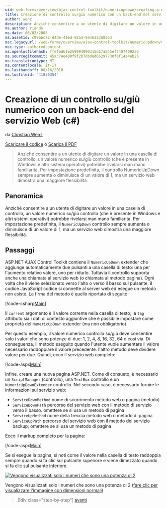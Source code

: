 ```yaml
---
uid: web-forms/overview/ajax-control-toolkit/numericupdown/creating-a-numeric-up-down-control-with-a-web-service-backend-cs
title: Creazione di controllo su/giù numerico con un back-end del servizio Web (c#) | Microsoft Docs
author: wenz
description: Anziché consentire a un utente di digitare un valore in una casella di controllo, un controllo (che è presente in Windows e altri sistemi operativi) su/giù numerico potrebbe rivelarsi man mano c...
ms.author: riande
ms.date: 06/02/2008
ms.assetid: c99bbc72-d4de-41ed-92a4-9a4632368363
msc.legacyurl: /web-forms/overview/ajax-control-toolkit/numericupdown/creating-a-numeric-up-down-control-with-a-web-service-backend-cs
msc.type: authoredcontent
ms.openlocfilehash: ffefed61e259994990315d17a545ef74074092a6
ms.sourcegitcommit: 45ac74e400f9f2b7dbded66297730f6f14a4eb25
ms.translationtype: MT
ms.contentlocale: it-IT
ms.lasthandoff: 08/16/2018
ms.locfileid: "41830354"
---
```

<a name="creating-a-numeric-updown-control-with-a-web-service-backend-c"></a>Creazione di un controllo su/giù numerico con un back-end del servizio Web (c#)
====================
da [Christian Wenz](https://github.com/wenz)

[Scaricare il codice](http://download.microsoft.com/download/9/3/f/93f8daea-bebd-4821-833b-95205389c7d0/numericupdown1.cs.zip) o [Scarica il PDF](http://download.microsoft.com/download/2/d/c/2dc10e34-6983-41d4-9c08-f78f5387d32b/numericupdown1CS.pdf)

> Anziché consentire a un utente di digitare un valore in una casella di controllo, un valore numerico su/giù controllo (che è presente in Windows e altri sistemi operativi) potrebbe rivelarsi man mano familiarità. Per impostazione predefinita, il controllo NumericUpDown sempre aumenta o diminuisce di un valore di 1, ma un servizio web dimostra una maggiore flessibilità.


## <a name="overview"></a>Panoramica

Anziché consentire a un utente di digitare un valore in una casella di controllo, un valore numerico su/giù controllo (che è presente in Windows e altri sistemi operativi) potrebbe rivelarsi man mano familiarità. Per impostazione predefinita, il `NumericUpDown` controllo sempre aumenta o diminuisce di un valore di 1, ma un servizio web dimostra una maggiore flessibilità.

## <a name="steps"></a>Passaggi

ASP.NET AJAX Control Toolkit contiene il `NumericUpDown` extender che aggiunge automaticamente due pulsanti a una casella di testo: una per l'aumento relativo valore, uno per ridurlo. Tuttavia il controllo supporta anche una chiamata al servizio web (o chiamata al metodo pagina). Ogni volta che il viene selezionato verso l'alto o verso il basso sul pulsante, il codice JavaScript codice si connette al server web ed esegue un metodo non esiste. La firma del metodo è quello riportato di seguito:

[!code-csharp[Main](creating-a-numeric-up-down-control-with-a-web-service-backend-cs/samples/sample1.cs)]

Il `current` argomento è il valore corrente nella casella di testo; la `tag` attributo sia i dati di contesto aggiuntive che è possibile impostare come proprietà del `NumericUpDown` extender (ma non obbligatorio).

Per questo esempio, il valore numerico controllo su/giù deve consentire solo i valori che sono potenze di due: 1, 2, 4, 8, 16, 32, 64 e così via. Di conseguenza, il metodo eseguito quando l'utente vuole aumentare il valore necessario raddoppiare il valore precedente. l'altro metodo deve dividere valore per due. Quindi, ecco il servizio web completo:

[!code-aspx[Main](creating-a-numeric-up-down-control-with-a-web-service-backend-cs/samples/sample2.aspx)]

Infine, creare una nuova pagina ASP.NET. Come di consueto, è necessario un `ScriptManager` (controllo), una `TextBox` controllo e un `NumericUpDownExtender` controllo. Nel secondo caso, è necessario fornire le informazioni sul servizio web:

- `ServiceDownMethod` nome di scorrimento metodo web o pagina (metodo)
- `ServiceDownPath` percorso del servizio web con il metodo di servizio verso il basso. omettere se si usa un metodo di pagina
- `ServiceUpMethod` nome della freccia metodo web o metodo di pagina
- `ServiceUpPath` percorso del servizio web con il metodo del servizio backup; omettere se si usa un metodo di pagina

Ecco il markup completo per la pagina:

[!code-aspx[Main](creating-a-numeric-up-down-control-with-a-web-service-backend-cs/samples/sample3.aspx)]

Se si esegue la pagina, si noti come il valore nella casella di testo raddoppia sempre quando si fa clic sul pulsante superiore e viene dimezzato quando si fa clic sul pulsante inferiore.


[![Vengono visualizzati solo i numeri che sono una potenza di 2](creating-a-numeric-up-down-control-with-a-web-service-backend-cs/_static/image2.png)](creating-a-numeric-up-down-control-with-a-web-service-backend-cs/_static/image1.png)

Vengono visualizzati solo i numeri che sono una potenza di 2 ([fare clic per visualizzare l'immagine con dimensioni normali](creating-a-numeric-up-down-control-with-a-web-service-backend-cs/_static/image3.png))

> [!div class="step-by-step"]
> [avanti](creating-a-numeric-up-down-control-with-a-web-service-backend-vb.md)
